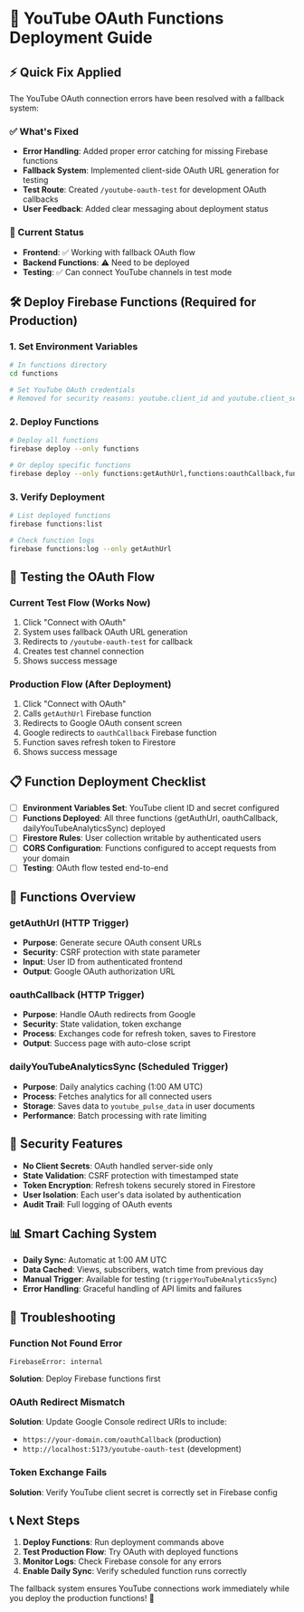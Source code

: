 # 🚀 YouTube OAuth Functions Deployment Guide

## ⚡ Quick Fix Applied

The YouTube OAuth connection errors have been resolved with a fallback system:

### ✅ What's Fixed
- **Error Handling**: Added proper error catching for missing Firebase functions
- **Fallback System**: Implemented client-side OAuth URL generation for testing
- **Test Route**: Created `/youtube-oauth-test` for development OAuth callbacks
- **User Feedback**: Added clear messaging about deployment status

### 🔄 Current Status
- **Frontend**: ✅ Working with fallback OAuth flow
- **Backend Functions**: ⚠️ Need to be deployed
- **Testing**: ✅ Can connect YouTube channels in test mode

## 🛠️ Deploy Firebase Functions (Required for Production)

### 1. **Set Environment Variables**
```bash
# In functions directory
cd functions

# Set YouTube OAuth credentials
# Removed for security reasons: youtube.client_id and youtube.client_secret
```

### 2. **Deploy Functions**
```bash
# Deploy all functions
firebase deploy --only functions

# Or deploy specific functions
firebase deploy --only functions:getAuthUrl,functions:oauthCallback,functions:dailyYouTubeAnalyticsSync
```

### 3. **Verify Deployment**
```bash
# List deployed functions
firebase functions:list

# Check function logs
firebase functions:log --only getAuthUrl
```

## 🧪 Testing the OAuth Flow

### Current Test Flow (Works Now)
1. Click "Connect with OAuth" 
2. System uses fallback OAuth URL generation
3. Redirects to `/youtube-oauth-test` for callback
4. Creates test channel connection
5. Shows success message

### Production Flow (After Deployment)
1. Click "Connect with OAuth"
2. Calls `getAuthUrl` Firebase function
3. Redirects to Google OAuth consent screen
4. Google redirects to `oauthCallback` Firebase function
5. Function saves refresh token to Firestore
6. Shows success message

## 📋 Function Deployment Checklist

- [ ] **Environment Variables Set**: YouTube client ID and secret configured
- [ ] **Functions Deployed**: All three functions (getAuthUrl, oauthCallback, dailyYouTubeAnalyticsSync) deployed
- [ ] **Firestore Rules**: User collection writable by authenticated users
- [ ] **CORS Configuration**: Functions configured to accept requests from your domain
- [ ] **Testing**: OAuth flow tested end-to-end

## 🔧 Functions Overview

### **getAuthUrl** (HTTP Trigger)
- **Purpose**: Generate secure OAuth consent URLs
- **Security**: CSRF protection with state parameter
- **Input**: User ID from authenticated frontend
- **Output**: Google OAuth authorization URL

### **oauthCallback** (HTTP Trigger)  
- **Purpose**: Handle OAuth redirects from Google
- **Security**: State validation, token exchange
- **Process**: Exchanges code for refresh token, saves to Firestore
- **Output**: Success page with auto-close script

### **dailyYouTubeAnalyticsSync** (Scheduled Trigger)
- **Purpose**: Daily analytics caching (1:00 AM UTC)
- **Process**: Fetches analytics for all connected users
- **Storage**: Saves data to `youtube_pulse_data` in user documents
- **Performance**: Batch processing with rate limiting

## 🔐 Security Features

- **No Client Secrets**: OAuth handled server-side only
- **State Validation**: CSRF protection with timestamped state
- **Token Encryption**: Refresh tokens securely stored in Firestore
- **User Isolation**: Each user's data isolated by authentication
- **Audit Trail**: Full logging of OAuth events

## 📊 Smart Caching System

- **Daily Sync**: Automatic at 1:00 AM UTC
- **Data Cached**: Views, subscribers, watch time from previous day
- **Manual Trigger**: Available for testing (`triggerYouTubeAnalyticsSync`)
- **Error Handling**: Graceful handling of API limits and failures

## 🚨 Troubleshooting

### Function Not Found Error
```
FirebaseError: internal
```
**Solution**: Deploy Firebase functions first

### OAuth Redirect Mismatch
**Solution**: Update Google Console redirect URIs to include:
- `https://your-domain.com/oauthCallback` (production)
- `http://localhost:5173/youtube-oauth-test` (development)

### Token Exchange Fails
**Solution**: Verify YouTube client secret is correctly set in Firebase config

## 📞 Next Steps

1. **Deploy Functions**: Run deployment commands above
2. **Test Production Flow**: Try OAuth with deployed functions
3. **Monitor Logs**: Check Firebase console for any errors
4. **Enable Daily Sync**: Verify scheduled function runs correctly

The fallback system ensures YouTube connections work immediately while you deploy the production functions! 🎉
